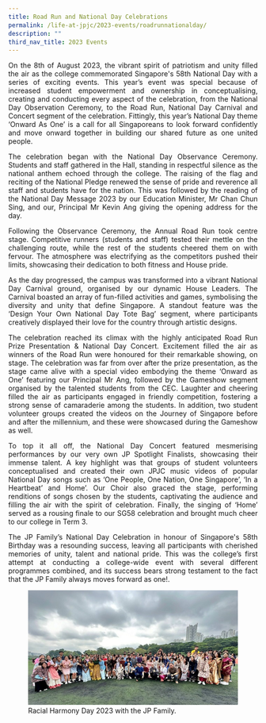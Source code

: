 ```yaml
---
title: Road Run and National Day Celebrations
permalink: /life-at-jpjc/2023-events/roadrunnationalday/
description: ""
third_nav_title: 2023 Events
---
```

<div align="justify">

<p>On the 8th of August 2023, the vibrant spirit of patriotism and unity filled the air as the college commemorated Singapore's 58th National Day with a series of exciting events. This year’s event was special because of increased student empowerment and ownership in conceptualising, creating and conducting every aspect of the celebration, from the National Day Observation Ceremony, to the Road Run, National Day Carnival and Concert segment of the celebration. Fittingly, this year’s National Day theme ‘Onward As One’ is a call for all Singaporeans to look forward confidently and move onward together in building our shared future as one united people.</p>

<p>The celebration began with the National Day Observance Ceremony. Students and staff gathered in the Hall, standing in respectful silence as the national anthem echoed through the college. The raising of the flag and reciting of the National Pledge renewed the sense of pride and reverence all staff and students have for the nation. This was followed by the reading of the National Day Message 2023 by our Education Minister, Mr Chan Chun Sing, and our, Principal Mr Kevin Ang giving the opening address for the day.</p>

<p>Following the Observance Ceremony, the Annual Road Run took centre stage. Competitive runners (students and staff) tested their mettle on the challenging route, while the rest of the students cheered them on with fervour. The atmosphere was electrifying as the competitors pushed their limits, showcasing their dedication to both fitness and House pride.</p>

<p>As the day progressed, the campus was transformed into a vibrant National Day Carnival ground, organised by our dynamic House Leaders. The Carnival boasted an array of fun-filled activities and games, symbolising the diversity and unity that define Singapore. A standout feature was the ‘Design Your Own National Day Tote Bag’ segment, where participants creatively displayed their love for the country through artistic designs.</p>

<p>The celebration reached its climax with the highly anticipated Road Run Prize Presentation &amp; National Day Concert. Excitement filled the air as winners of the Road Run were honoured for their remarkable showing, on stage. The celebration was far from over after the prize presentation, as the stage came alive with a special video embodying the theme ‘Onward as One’ featuring our Principal Mr Ang, followed by the Gameshow segment organised by the talented students from the CEC. Laughter and cheering filled the air as participants engaged in friendly competition, fostering a strong sense of camaraderie among the students. In addition, two student volunteer groups created the videos on the Journey of Singapore before and after the millennium, and these were showcased during the Gameshow as well.</p>

<p>To top it all off, the National Day Concert featured mesmerising performances by our very own JP Spotlight Finalists, showcasing their immense talent. A key highlight was that groups of student volunteers conceptualised and created their own JPJC music videos of popular National Day songs such as ‘One People, One Nation, One Singapore’, ‘In a Heartbeat’ and Home’. Our Choir also graced the stage, performing renditions of songs chosen by the students, captivating the audience and filling the air with the spirit of celebration. Finally, the singing of ‘Home’ served as a rousing finale to our SG58 celebration and brought much cheer to our college in Term 3.</p>

<p>The JP Family’s National Day Celebration in honour of Singapore's 58th Birthday was a resounding success, leaving all participants with cherished memories of unity, talent and national pride. This was the college’s first attempt at conducting a college-wide event with several different programmes combined, and its success bears strong testament to the fact that the JP Family always moves forward as one!.</p>

<figure>
<img src="/images/Life%20%40%20JPJC/2023%20Events/RHDCom/rhdcom1.jpg">
<figcaption>Racial Harmony Day 2023 with the JP Family.</figcaption></figure>
	

	
	
</div>